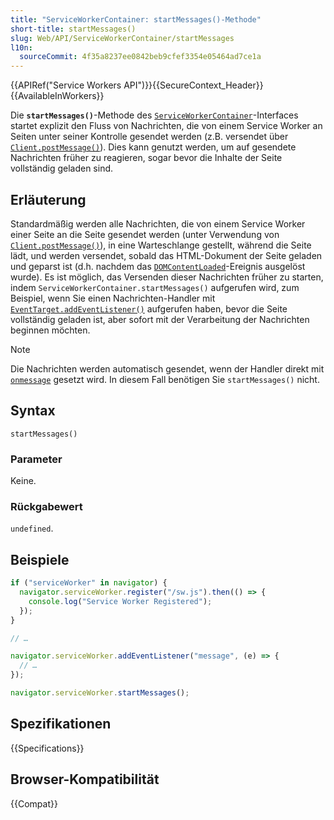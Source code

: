 ```yaml
---
title: "ServiceWorkerContainer: startMessages()-Methode"
short-title: startMessages()
slug: Web/API/ServiceWorkerContainer/startMessages
l10n:
  sourceCommit: 4f35a8237ee0842beb9cfef3354e05464ad7ce1a
---
```


{{APIRef("Service Workers API")}}{{SecureContext_Header}}{{AvailableInWorkers}}

Die **`startMessages()`**-Methode des [`ServiceWorkerContainer`](/de/docs/Web/API/ServiceWorkerContainer)-Interfaces startet explizit den Fluss von Nachrichten, die von einem Service Worker an Seiten unter seiner Kontrolle gesendet werden (z.B. versendet über [`Client.postMessage()`](/de/docs/Web/API/Client/postMessage)). Dies kann genutzt werden, um auf gesendete Nachrichten früher zu reagieren, sogar bevor die Inhalte der Seite vollständig geladen sind.

## Erläuterung

Standardmäßig werden alle Nachrichten, die von einem Service Worker einer Seite an die Seite gesendet werden (unter Verwendung von [`Client.postMessage()`](/de/docs/Web/API/Client/postMessage)), in eine Warteschlange gestellt, während die Seite lädt, und werden versendet, sobald das HTML-Dokument der Seite geladen und geparst ist (d.h. nachdem das [`DOMContentLoaded`](/de/docs/Web/API/Document/DOMContentLoaded_event)-Ereignis ausgelöst wurde). Es ist möglich, das Versenden dieser Nachrichten früher zu starten, indem `ServiceWorkerContainer.startMessages()` aufgerufen wird, zum Beispiel, wenn Sie einen Nachrichten-Handler mit [`EventTarget.addEventListener()`](/de/docs/Web/API/EventTarget/addEventListener) aufgerufen haben, bevor die Seite vollständig geladen ist, aber sofort mit der Verarbeitung der Nachrichten beginnen möchten.

> [!NOTE]
> Die Nachrichten werden automatisch gesendet, wenn der Handler direkt mit [`onmessage`](/de/docs/Web/API/ServiceWorkerContainer/message_event) gesetzt wird. In diesem Fall benötigen Sie `startMessages()` nicht.

## Syntax

```js-nolint
startMessages()
```

### Parameter

Keine.

### Rückgabewert

`undefined`.

## Beispiele

```js
if ("serviceWorker" in navigator) {
  navigator.serviceWorker.register("/sw.js").then(() => {
    console.log("Service Worker Registered");
  });
}

// …

navigator.serviceWorker.addEventListener("message", (e) => {
  // …
});

navigator.serviceWorker.startMessages();
```

## Spezifikationen

{{Specifications}}

## Browser-Kompatibilität

{{Compat}}
